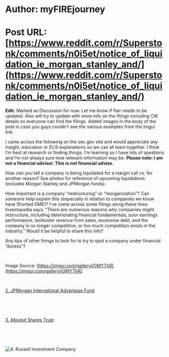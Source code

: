 # Author: myFIREjourney
# Post URL: [https://www.reddit.com/r/Superstonk/comments/n0i5et/notice_of_liquidation_ie_morgan_stanley_and/](https://www.reddit.com/r/Superstonk/comments/n0i5et/notice_of_liquidation_ie_morgan_stanley_and/)


**Edit:** Marked as Discussion for now. Let me know if flair needs to be updated. Also will try to update with more info on the filings including CIK details so everyone can find the filings. Added images in the body of the post in case you guys couldn't see the various examples from the Imgur link.

I came across the following on the sec.gov site and would appreciate any insight, education or ELI5 explanations so we can all learn together. I think I’m best at research or finding things. I’m learning so I have lots of questions and I’m not always sure how relevant information may be. **Please note: I am not a financial advisor. This is not financial advise.**

How can you tell a company is being liquidated for a margin call vs. for another reason? See photos for reference of upcoming liquidations (includes Morgan Stanley and JPMorgan funds).

How important is a company “restructuring” or “reorganization”? Can someone help explain this (especially in relation to companies we know have Shorted GME)? I’ve come across some filings along these lines. Investopedia says: “There are numerous reasons why companies might restructure, including deteriorating financial fundamentals, poor earnings performance, lackluster revenue from sales, excessive debt, and the company is no longer competitive, or too much competition exists in the industry.” Would it be helpful to share this info?

Any tips of other things to look for to try to spot a company under financial “duress”?

&#x200B;

Image Source: [https://imgur.com/gallery/jOMYThR](https://imgur.com/gallery/jOMYThR)

&#x200B;

[2. JPMorgan International Advantage Fund](https://preview.redd.it/bsf2hajw2yv61.png?width=828&format=png&auto=webp&s=c090a642df938a455bd8e603d1e6cc70cd7f9cfe)

&#x200B;

&#x200B;

[3. Absolut Shares Trust](https://preview.redd.it/it3tksk13yv61.png?width=828&format=png&auto=webp&s=39192ca3cee7cfbc91510248057d67e82889108d)

&#x200B;

&#x200B;

![4. Russell Investment Company](https://preview.redd.it/blzrd7w63yv61.png?width=828&format=png&auto=webp&s=e75f814d645d37d0209a4851ba07de65d534fbb6)